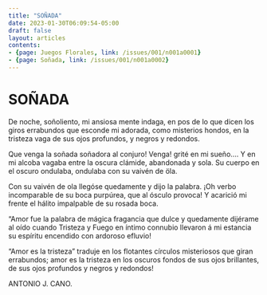 ```yaml
---
title: "SOÑADA"
date: 2023-01-30T06:09:54-05:00
draft: false
layout: articles
contents: 
- {page: Juegos Florales, link: /issues/001/n001a0001}
- {page: Soñada, link: /issues/001/n001a0002}
---
```

# SOÑADA


De noche, soñoliento, mi ansiosa mente indaga,
en pos de lo que dicen los giros errabundos
que esconde mi adorada, como misterios hondos,
en la tristeza vaga
de sus ojos profundos,
y negros y redondos.


Que venga la soñada soñadora al conjuro!
Venga! grité en mi sueño.... Y en mi alcoba vagaba
entre la oscura clámide, abandonada y sola.
Su cuerpo en el oscuro
ondulaba, ondulaba
con su vaivén de öla.


Con su vaivén de ola llegóse quedamente
y dijo la palabra. ¡Oh verbo incomparable
de su boca purpúrea, que al ósculo provoca!
Y acarició mi frente
el hálito impalpable
de su rosada boca.


“Amor fue la palabra de mágica fragancia
que dulce y quedamente dijérame al oído
cuando Tristeza y Fuego en íntimo connubio
llevaron á mi estancia
su espíritu encendido
con ardoroso efluvio!


“Amor es la tristeza” traduje en los flotantes
círculos misteriosos que giran errabundos;
amor es la tristeza en los oscuros fondos
de sus ojos brillantes,
de sus ojos profundos
y negros y redondos!


ANTONIO J. CANO.
